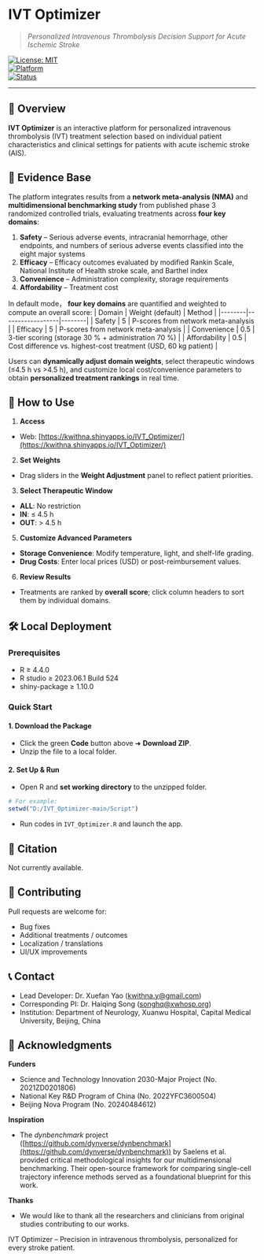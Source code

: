 # IVT Optimizer  
> *Personalized Intravenous Thrombolysis Decision Support for Acute Ischemic Stroke*

[![License: MIT](https://img.shields.io/badge/License-MIT-blue.svg)](LICENSE.md)  
[![Platform](https://img.shields.io/badge/Platform-Shiny-green.svg)](https://www.shinyapps.io/)  
[![Status](https://img.shields.io/badge/Status-Production_Ready-brightgreen.svg)](https://kwithna.shinyapps.io/IVT_Optimizer/)  

---

## 📌 Overview 
**IVT Optimizer** is an interactive platform for personalized intravenous thrombolysis (IVT) treatment selection based on individual patient characteristics and clinical settings for patients with acute ischemic stroke (AIS).

## 🔬 Evidence Base  
The platform integrates results from a **network meta-analysis (NMA)** and **multidimensional benchmarking study** from published phase 3 randomized controlled trials, evaluating treatments across **four key domains**:
1. **Safety** – Serious adverse events, intracranial hemorrhage, other endpoints, and numbers of serious adverse events classified into the eight major systems
2. **Efficacy** – Efficacy outcomes evaluated by modified Rankin Scale, National Institute of Health stroke scale, and Barthel index
3. **Convenience** – Administration complexity, storage requirements
4. **Affordability** – Treatment cost

In default mode， **four key domains** are quantified and weighted to compute an overall score:
| Domain | Weight (default) | Method |
|--------|------------------|--------|
| Safety | 5 | P-scores from network meta-analysis |
| Efficacy | 5 | P-scores from network meta-analysis |
| Convenience | 0.5 | 3-tier scoring (storage 30 % + administration 70 %) |
| Affordability | 0.5 | Cost difference vs. highest-cost treatment (USD, 60 kg patient) |

Users can **dynamically adjust domain weights**, select therapeutic windows (≤4.5 h vs >4.5 h), and customize local cost/convenience parameters to obtain **personalized treatment rankings** in real time.

## 🚀 How to Use  
1. **Access**  
- Web: [https://kwithna.shinyapps.io/IVT_Optimizer/](https://kwithna.shinyapps.io/IVT_Optimizer/)  

2. **Set Weights**  
- Drag sliders in the **Weight Adjustment** panel to reflect patient priorities.

3. **Select Therapeutic Window**  
- **ALL**: No restriction
- **IN**: ≤ 4.5 h
- **OUT**: > 4.5 h  

5. **Customize Advanced Parameters**  
- **Storage Convenience**: Modify temperature, light, and shelf-life grading.  
- **Drug Costs**: Enter local prices (USD) or post-reimbursement values.

6. **Review Results**  
- Treatments are ranked by **overall score**; click column headers to sort them by individual domains.

## 🛠️ Local Deployment
### Prerequisites
- R ≥ 4.4.0
- R studio ≥ 2023.06.1 Build 524
- shiny-package ≥ 1.10.0
### Quick Start
#### 1. Download the Package
- Click the green **Code** button above ➜ **Download ZIP**.
- Unzip the file to a local folder.

#### 2. Set Up & Run
- Open R and **set working directory** to the unzipped folder.
```r
# For example:
setwd("D:/IVT_Optimizer-main/Script")
```
- Run codes in `IVT_Optimizer.R` and launch the app.

## 📜 Citation
Not currently available.

## 🤝 Contributing 
Pull requests are welcome for:  
- Bug fixes  
- Additional treatments / outcomes  
- Localization / translations  
- UI/UX improvements

## 📞 Contact
- Lead Developer: Dr. Xuefan Yao (kwithna.y@gmail.com)
- Corresponding PI: Dr. Haiqing Song (songhq@xwhosp.org)
- Institution: Department of Neurology, Xuanwu Hospital, Capital Medical University, Beijing, China

## 🙏 Acknowledgments
**Funders** 
- Science and Technology Innovation 2030-Major Project (No. 2021ZD0201806)
- National Key R&D Program of China (No. 2022YFC3600504)
- Beijing Nova Program (No. 20240484612)
  
**Inspiration** 
- The *dynbenchmark* project ([https://github.com/dynverse/dynbenchmark](https://github.com/dynverse/dynbenchmark)) by Saelens et al. provided critical methodological insights for our multidimensional benchmarking. Their open-source framework for comparing single-cell trajectory inference methods served as a foundational blueprint for this work.

**Thanks**
- We would like to thank all the researchers and clinicians from original studies contributing to our works.


IVT Optimizer – Precision in intravenous thrombolysis, personalized for every stroke patient.
